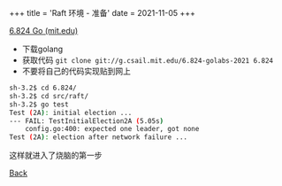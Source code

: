 +++
title = 'Raft 环境 - 准备'
date = 2021-11-05
+++


[6.824 Go (mit.edu)](https://pdos.csail.mit.edu/6.824/labs/go.html)

- 下载golang
- 获取代码 `git clone git://g.csail.mit.edu/6.824-golabs-2021 6.824`
- 不要将自己的代码实现贴到网上

```bash
sh-3.2$ cd 6.824/
sh-3.2$ cd src/raft/
sh-3.2$ go test
Test (2A): initial election ...
--- FAIL: TestInitialElection2A (5.05s)
    config.go:400: expected one leader, got none
Test (2A): election after network failure ...
```

这样就进入了烧脑的第一步

[Back](/raft/)
